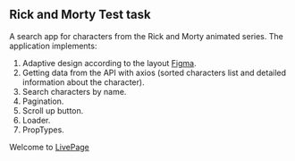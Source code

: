 Rick and Morty Test task
---
A search app for characters from the Rick and Morty animated series.
The application implements:
1) Adaptive design according to the layout [Figma](https://www.figma.com/file/wsndIMMisT3mRUm59NtW6U/Rick-and-Morty-(web-responsive)-(Community)?node-id=0%3A1&amp;t=zXvvbBwrY5qV6cIh-0).
2) Getting data from the API with axios (sorted characters list and detailed information about the character).
3) Search characters by name.
4) Pagination.
5) Scroll up button.
6) Loader.
7) PropTypes.

Welcome to [LivePage]([https://github.com/svetlankogr/rick-and-morty](https://svetlankogr.github.io/rick-and-morty/))

